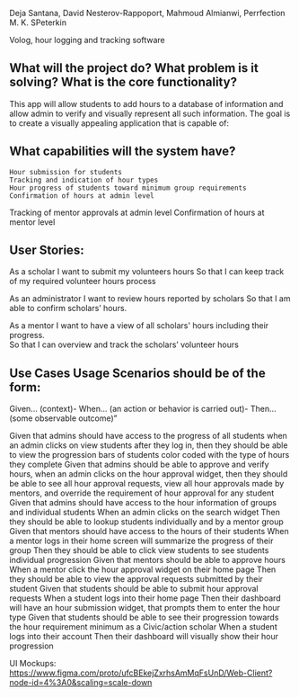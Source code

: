 Deja Santana, David Nesterov-Rappoport, Mahmoud Almianwi, Perrfection M. K. SPeterkin

Volog, hour logging and tracking software
## What will the project do? What problem is it solving? What is the core  functionality?

This app will allow students to add hours to a database of information and allow admin to verify and visually represent all such information. The goal is to create a visually appealing application that is capable of:

## What capabilities will the system have?
	Hour submission for students
	Tracking and indication of hour types 
	Hour progress of students toward minimum group requirements
	Confirmation of hours at admin level
Tracking of mentor approvals at admin level
Confirmation of hours at mentor level



## User Stories:

As a scholar
I want to submit my volunteers hours 
So that I can keep track of my required volunteer hours process

As an administrator
I want to review hours reported by scholars
So that I am able to confirm scholars’ hours. 

As a mentor
I want to have a view of all scholars' hours including their progress.  
So that I can overview and track the scholars’ volunteer hours


## Use Cases Usage Scenarios should be of the form:
Given... (context)- When... (an action or behavior is carried out)- Then... (some observable outcome)”

Given that admins should have access to the progress of all students
when an admin clicks on view students after they log in, 
then they should be able to view the progression bars of students color coded with the type of hours they complete
Given that admins should be able to approve and verify hours,
when an admin clicks on the hour approval widget, 
then they should be able to see all hour approval requests, view all hour approvals made by mentors, and override the requirement of hour approval for any student 
Given that admins should have access to the hour information of groups and individual students
When an admin clicks on the search widget
Then they should be able to lookup students individually and by a mentor group
Given that mentors should have access to the hours of their students
When a mentor logs in their home screen will summarize the progress of their group 
Then they should be able to click view students to see students individual progression
Given that mentors should be able to approve hours
When a mentor click the hour approval widget on their home page 
Then they should be able to view the approval requests submitted by their student
Given that students should be able to submit hour approval requests
When a student logs into their home page 
Then their dashboard will have an hour submission widget, that prompts them to enter the hour type 
Given that students should be able to see their progression towards the hour requirement minimum as a Civic/action scholar
When a student logs into their account
Then their dashboard will visually show their hour progression





UI Mockups:
https://www.figma.com/proto/ufcBEkejZxrhsAmMqFsUnD/Web-Client?node-id=4%3A0&scaling=scale-down












